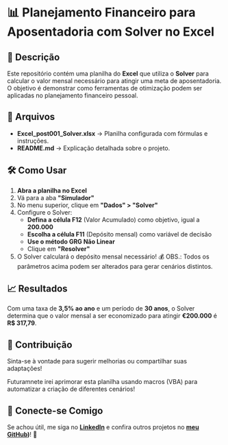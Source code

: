 # 📊 Planejamento Financeiro para Aposentadoria com Solver no Excel

## 📌 Descrição
Este repositório contém uma planilha do **Excel** que utiliza o **Solver** para calcular o valor mensal necessário para atingir uma meta de aposentadoria. O objetivo é demonstrar como ferramentas de otimização podem ser aplicadas no planejamento financeiro pessoal.

## 📂 Arquivos
- **Excel_post001_Solver.xlsx** → Planilha configurada com fórmulas e instruções.
- **README.md** → Explicação detalhada sobre o projeto.

## 🛠️ Como Usar
1. **Abra a planilha no Excel**
2. Vá para a aba **"Simulador"**
3. No menu superior, clique em **"Dados" > "Solver"**
4. Configure o Solver:
   - **Defina a célula F12** (Valor Acumulado) como objetivo, igual a **200.000**
   - **Escolha a célula F11** (Depósito mensal) como variável de decisão
   - **Use o método GRG Não Linear**
   - Clique em **"Resolver"**
5. O Solver calculará o depósito mensal necessário! 💰
OBS.: Todos os parâmetros acima podem ser alterados para gerar cenários distintos.

## 📈 Resultados
Com uma taxa de **3,5% ao ano** e um período de **30 anos**, o Solver determina que o valor mensal a ser economizado para atingir **€200.000** é **R$ 317,79**.

## 📢 Contribuição
Sinta-se à vontade para sugerir melhorias ou compartilhar suas adaptações!

Futuramnete irei aprimorar esta planilha usando macros (VBA) para automatizar a criação de diferentes cenários!

## 🔗 Conecte-se Comigo
Se achou útil, me siga no **[LinkedIn](https://www.linkedin.com/)** e confira outros projetos no **[meu GitHub](https://github.com/raphaelmuzzi/DataScience-Analytics))**! 🚀
